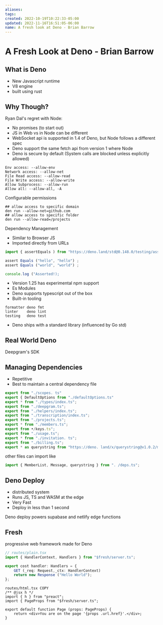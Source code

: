 ```yaml
---
aliases: 
tags: 
created: 2022-10-19T10:22:33-05:00
updated: 2022-11-16T16:51:05-06:00
name: A fresh look at Deno - Brian Barrow
---
```

# A Fresh Look at Deno - Brian Barrow

## What is Deno
- New Javascript runtime
- V8 engine
- built using rust

## Why Though?
Ryan Dal's regret with Node:
- No promises (to start out)
- JS in Web vs in Node can be different
- WebSocket api is supported in 1.4 of Deno, but Node follows a different spec
- Deno support the same fetch api from version 1 where Node 
- Deno is secure by default (System calls are blocked unless explicitly allowed)
```shell
Env access: --allow-env
Network access: --allow-net
File Read access: --allow-read
File Write access: --allow-write
Allow Subprocess: --allow-run
Allow all: --allow-all, -A
```

Configurable permissions
```shell
## allow access to specific domain
den run --allow-net=github.com
## allow access to specific folder
den run --allow-read=/projects
```

Dependency Management
- Similar to Browser JS
- Imported directly from URLs
```javascript
import { assertEquals ) from "https://deno.land/std@0.148.0/testing/asserts.ts";

assert Equals ("hello", "hello") ;
assert Equals ("world", "world") ;

console.log ("Asserted!);
```

- Version 1.25 has experimental npm support
- Es Modules 
- Deno supports typescript out of the box
- Built-in tooling
```shell
formatter deno fmt
linter    deno lint
testing   deno test
```

- Deno ships with a standard library (influenced by Go std)

## Real World Deno
Deepgram's SDK

## Managing Dependencies
- Repetitive
- Best to maintain a central dependency file
```typescript
export from "./scopes. ts"
export { DefaultOptions from "./defaultOptions.ts"
export * from "./types/index.ts";
export from "./deepgram.ts";
export from "./helpers/index.ts";
export from "./transcription/index.ts";
export from "./projects.ts";
export * from "./members.ts";
export from •/keys.ts";
export from "./usage.ts";
export * from "./invitation. ts";
export from "./billing.ts";
export * as querystring from "https://deno. land/x/querystring@v1.0.2/mod.js";
```

other files can import like 
```typescript
import { MemberList, Message, querystring } from ". /deps.ts";
```

## Deno Deploy
- distributed system
- Runs JS, TS and WASM at the edge
- Very Fast 
- Deploy in less than 1 second

Deno deploy powers supabase and netlify edge functions



## Fresh
progressive web framework made for Deno

```typescript
// routes/plain.tsx
import { HandlerContext, Handlers } from "$fresh/server.ts";

export cost handler: Handlers = {
	GET (_req: Request,_ctx: HandlerContext)
	return new Response ("Hello World");
};
```

```typescript-jsx
routes/html.tsx COPY
/** @jsx h */
import { h } from "preact";
import { PageProps from "$fresh/server.ts";

export default function Page (props: PageProps) {
	return <div>You are on the page '{props .url.href}'.</div>;
}
```